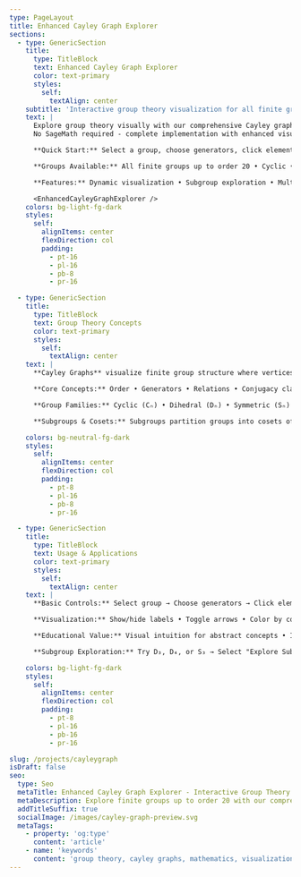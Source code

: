 ```yaml
---
type: PageLayout
title: Enhanced Cayley Graph Explorer
sections:
  - type: GenericSection
    title:
      type: TitleBlock
      text: Enhanced Cayley Graph Explorer
      color: text-primary
      styles:
        self:
          textAlign: center
    subtitle: 'Interactive group theory visualization for all finite groups up to order 20'
    text: |
      Explore group theory visually with our comprehensive Cayley graph explorer. 
      No SageMath required - complete implementation with enhanced visualization capabilities.

      **Quick Start:** Select a group, choose generators, click elements to highlight connections, shift+click to explore multiplication.

      **Groups Available:** All finite groups up to order 20 • Cyclic • Dihedral • Symmetric • Alternating • Klein • Quaternion

      **Features:** Dynamic visualization • Subgroup exploration • Multiplication tables • Color-coded conjugacy classes • Responsive design

      <EnhancedCayleyGraphExplorer />
    colors: bg-light-fg-dark
    styles:
      self:
        alignItems: center
        flexDirection: col
        padding:
          - pt-16
          - pl-16
          - pb-8
          - pr-16

  - type: GenericSection
    title:
      type: TitleBlock
      text: Group Theory Concepts
      color: text-primary
      styles:
        self:
          textAlign: center
    text: |
      **Cayley Graphs** visualize finite group structure where vertices represent elements and directed edges show generator actions.

      **Core Concepts:** Order • Generators • Relations • Conjugacy classes • Center • Subgroups • Cosets • Normal subgroups

      **Group Families:** Cyclic (Cₙ) • Dihedral (Dₙ) • Symmetric (Sₙ) • Alternating (A₄) • Klein Four (V₄) • Quaternion (Q₈)

      **Subgroups & Cosets:** Subgroups partition groups into cosets of equal size. Normal subgroups have matching left/right cosets and enable quotient group formation.

    colors: bg-neutral-fg-dark
    styles:
      self:
        alignItems: center
        flexDirection: col
        padding:
          - pt-8
          - pl-16
          - pb-8
          - pr-16

  - type: GenericSection
    title:
      type: TitleBlock
      text: Usage & Applications
      color: text-primary
      styles:
        self:
          textAlign: center
    text: |
      **Basic Controls:** Select group → Choose generators → Click elements to highlight → Shift+click for multiplication

      **Visualization:** Show/hide labels • Toggle arrows • Color by conjugacy class • Adjust sizes • Real-time properties panel

      **Educational Value:** Visual intuition for abstract concepts • Interactive operation exploration • Pattern recognition • Concrete examples

      **Subgroup Exploration:** Try D₃, D₄, or S₃ → Select "Explore Subgroups & Cosets" → Choose subgroup → Observe partitioning

    colors: bg-light-fg-dark
    styles:
      self:
        alignItems: center
        flexDirection: col
        padding:
          - pt-8
          - pl-16
          - pb-16
          - pr-16

slug: /projects/cayleygraph
isDraft: false
seo:
  type: Seo
  metaTitle: Enhanced Cayley Graph Explorer - Interactive Group Theory
  metaDescription: Explore finite groups up to order 20 with our comprehensive interactive Cayley graph explorer. Features complete group database, multiplication visualization, and advanced highlighting.
  addTitleSuffix: true
  socialImage: /images/cayley-graph-preview.svg
  metaTags:
    - property: 'og:type'
      content: 'article'
    - name: 'keywords'
      content: 'group theory, cayley graphs, mathematics, visualization, finite groups, interactive'
---
```

